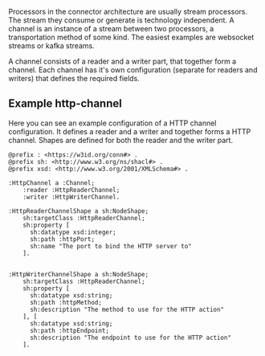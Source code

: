 Processors in the connector architecture are usually stream processors. The stream they consume or generate is technology independent. A channel is an instance of a stream between two processors, a transportation method of some kind. The easiest examples are websocket streams or kafka streams.

A channel consists of a reader and a writer part, that together form a channel. Each channel has it's own configuration (separate for readers and writers) that defines the required fields.

## Example http-channel

Here you can see an example configuration of a HTTP channel configuration. It defines a reader and a writer and together forms a HTTP channel. Shapes are defined for both the reader and the writer part.

```turtle
@prefix : <https://w3id.org/conn#> .
@prefix sh: <http://www.w3.org/ns/shacl#> .
@prefix xsd: <http://www.w3.org/2001/XMLSchema#> .

:HttpChannel a :Channel;
    :reader :HttpReaderChannel;
    :writer :HttpWriterChannel.

:HttpReaderChannelShape a sh:NodeShape;
    sh:targetClass :HttpReaderChannel;
    sh:property [
      sh:datatype xsd:integer;
      sh:path :httpPort;
      sh:name "The port to bind the HTTP server to"
    ].


:HttpWriterChannelShape a sh:NodeShape;
    sh:targetClass :HttpReaderChannel;
    sh:property [
      sh:datatype xsd:string;
      sh:path :httpMethod;
      sh:description "The method to use for the HTTP action"
    ], [
      sh:datatype xsd:string;
      sh:path :httpEndpoint;
      sh:description "The endpoint to use for the HTTP action"
    ].
```